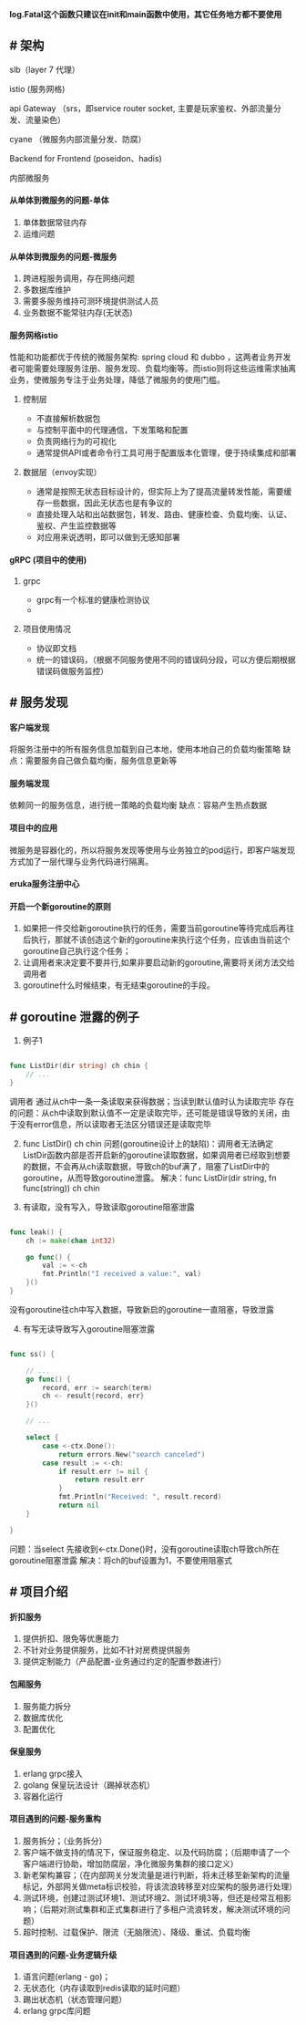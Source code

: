 
**log.Fatal这个函数只建议在init和main函数中使用，其它任务地方都不要使用**

## # 架构

slb（layer 7 代理）

istio (服务网格)

api Gateway  （srs，即service router socket, 主要是玩家鉴权、外部流量分发、流量染色）

cyane （微服务内部流量分发、防腐）

Backend for Frontend    (poseidon、hadis)

内部微服务


#### 从单体到微服务的问题-单体
1. 单体数据常驻内存
5. 运维问题

#### 从单体到微服务的问题-微服务
1. 跨进程服务调用，存在网络问题
2. 多数据库维护
3. 需要多服务维持可测环境提供测试人员
4. 业务数据不能常驻内存(无状态)


#### 服务网格istio
性能和功能都优于传统的微服务架构: spring cloud 和 dubbo ，这两者业务开发者可能需要处理服务注册、服务发现、负载均衡等。而istio则将这些运维需求抽离业务，使微服务专注于业务处理，降低了微服务的使用门槛。
1. 控制层
    * 不直接解析数据包
    * 与控制平面中的代理通信，下发策略和配置
    * 负责网络行为的可视化
    * 通常提供API或者命令行工具可用于配置版本化管理，便于持续集成和部署

2. 数据层（envoy实现）
    * 通常是按照无状态目标设计的，但实际上为了提高流量转发性能，需要缓存一些数据，因此无状态也是有争议的
    * 直接处理入站和出站数据包，转发、路由、健康检查、负载均衡、认证、鉴权、产生监控数据等
    * 对应用来说透明，即可以做到无感知部署



#### gRPC (项目中的使用)
1. grpc
    * grpc有一个标准的健康检测协议
    * 

2. 项目使用情况
    * 协议即文档
    * 统一的错误码，（根据不同服务使用不同的错误码分段，可以方便后期根据错误码做服务监控）


## # 服务发现

#### 客户端发现
将服务注册中的所有服务信息加载到自己本地，使用本地自己的负载均衡策略
缺点：需要服务自己做负载均衡，服务信息更新等

#### 服务端发现
依赖同一的服务信息，进行统一策略的负载均衡
缺点：容易产生热点数据

#### 项目中的应用
微服务是容器化的，所以将服务发现等使用与业务独立的pod运行，即客户端发现方式加了一层代理与业务代码进行隔离。

#### eruka服务注册中心



#### 开启一个新goroutine的原则
1. 如果把一件交给新goroutine执行的任务，需要当前goroutine等待完成后再往后执行，那就不该创造这个新的goroutine来执行这个任务，应该由当前这个goroutine自己执行这个任务；
2. 让调用者来决定要不要并行,如果非要启动新的goroutine,需要将关闭方法交给调用者
3. goroutine什么时候结束，有无结束goroutine的手段。

## # goroutine 泄露的例子

1. 例子1
```go

func ListDir(dir string) ch chin {
    // ...
}

```
调用者 通过从ch中一条一条读取来获得数据；当读到默认值时认为读取完毕
存在的问题：从ch中读取到默认值不一定是读取完毕，还可能是错误导致的关闭，由于没有error信息，所以读取者无法区分错误还是读取完毕


2. func ListDir() ch chin 
问题(goroutine设计上的缺陷)：调用者无法确定ListDir函数内部是否开启新的goroutine读取数据，如果调用者已经取到想要的数据，不会再从ch读取数据，导致ch的buf满了，阻塞了ListDir中的goroutine，从而导致goroutine泄露。
解决：func ListDir(dir string, fn func(string)) ch chin

3. 有读取，没有写入，导致读取goroutine阻塞泄露
```go

func leak() {
	ch := make(chan int32)

	go func() {
		val := <-ch
		fmt.Println("I received a value:", val)
	}()
}

```
没有goroutine往ch中写入数据，导致新启的goroutine一直阻塞，导致泄露


4. 有写无读导致写入goroutine阻塞泄露

```go

func ss() {

    // ...
    go func() {
        record, err := search(term)
        ch <- result{record, err}
    }()

    // ...

    select {
        case <-ctx.Done():
            return errors.New("search canceled")
        case result := <-ch:
            if result.err != nil {
                return result.err
            }
            fmt.Println("Received: ", result.record)
            return nil
    }

}

```
问题：当select 先接收到<-ctx.Done()时，没有goroutine读取ch导致ch所在goroutine阻塞泄露
解决：将ch的buf设置为1，不要使用阻塞式


## # 项目介绍

#### 折扣服务
1. 提供折扣、限免等优惠能力
2. 不针对业务提供服务，比如不针对房费提供服务
3. 提供定制能力（产品配置-业务通过约定的配置参数进行）

#### 包厢服务
1. 服务能力拆分
2. 数据库优化
3. 配置优化

#### 保皇服务
1. erlang grpc接入
2. golang 保皇玩法设计（踢掉状态机）
3. 容器化运行


#### 项目遇到的问题-服务重构

1. 服务拆分；（业务拆分）
2. 客户端不做支持的情况下，保证服务稳定、以及代码防腐；（后期申请了一个客户端进行协助，增加防腐层，净化微服务集群的接口定义）
3. 新老架构兼容；（在内部网关分发流量是进行判断，将未迁移至新架构的流量标记，外部网关做meta标识校验，将该流浪转移至对应架构的服务进行处理）
4. 测试环境，创建过测试环境1、测试环境2、测试环境3等，但还是经常互相影响；（后期对测试集群和正式集群进行了多租户流浪转发，解决测试环境的问题）
5. 超时控制、过载保护、限流（无脑限流）、降级、重试、负载均衡

#### 项目遇到的问题-业务逻辑升级
1. 语言问题(erlang - go)；
2. 无状态化（内存读取到redis读取的延时问题）
3. 踢出状态机（状态管理问题）
4. erlang grpc库问题